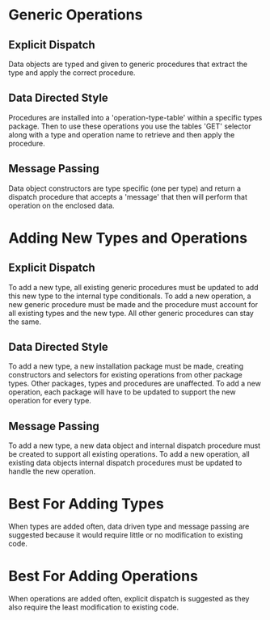 # Generic Operations

## Explicit Dispatch
Data objects are typed and given to generic procedures that extract the type and apply the correct procedure.

## Data Directed Style
Procedures are installed into a 'operation-type-table' within a specific types package. Then to use these operations you use the tables 'GET' selector along with a type and operation name to retrieve and then apply the procedure.

## Message Passing
Data object constructors are type specific (one per type) and return a dispatch procedure that accepts a 'message' that then will perform that operation on the enclosed data.


# Adding New Types and Operations

## Explicit Dispatch
To add a new type, all existing generic procedures must be updated to add this new type to the internal type conditionals.
To add a new operation, a new generic procedure must be made and the procedure must account for all existing types and the new type. All other generic procedures can stay the same.

## Data Directed Style
To add a new type, a new installation package must be made, creating constructors and selectors for existing operations from other package types. Other packages, types and procedures are unaffected.
To add a new operation, each package will have to be updated to support the new operation for every type.

## Message Passing
To add a new type, a new data object and internal dispatch procedure must be created to support all existing operations.
To add a new operation, all existing data objects internal dispatch procedures must be updated to handle the new operation.


# Best For Adding Types
When types are added often, data driven type and message passing are suggested because it would require little or no modification to existing code.


# Best For Adding Operations
When operations are added often, explicit dispatch is suggested as they also require the least modification to existing code.
